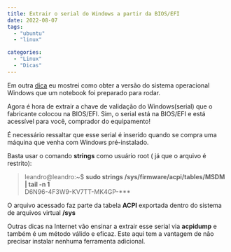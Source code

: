 ```yaml
---
title: Extrair o serial do Windows a partir da BIOS/EFI
date: 2022-08-07
tags:
  - "ubuntu"
  - "linux"

categories:
  - "Linux"
  - "Dicas"
---
```

Em outra [dica](/dicas/obtendo_versao_windows_acpi/) eu mostrei como obter a versão do sistema operacional Windows que um notebook foi preparado para rodar.

Agora é hora de extrair a chave de validação do Windows(serial) que o fabricante colocou na BIOS/EFI. Sim, o serial está na
BIOS/EFI e está acessível para você, comprador do equipamento!
<!--more-->
É necessário ressaltar que esse serial é inserido quando se compra uma máquina que venha com Windows pré-instalado.

Basta usar o comando **strings** como usuário root ( já que o arquivo é restrito):

>leandro@leandro:~$ **sudo strings /sys/firmware/acpi/tables/MSDM | tail -n 1**  
>D6N96-4F3W9-KV7TT-MK4GP-***  

O arquivo acessado faz parte da tabela **ACPI** exportada dentro do sistema de arquivos virtual **/sys**

Outras dicas na Internet vão ensinar a extrair esse serial via **acpidump** e também é um método válido e eficaz. Este aqui
tem a vantagem de não precisar instalar nenhuma ferramenta adicional.
